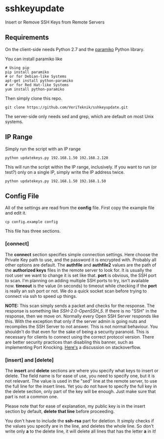 # sshkeyupdate
Insert or Remove SSH Keys from Remote Servers

## Requirements

On the client-side needs Python 2.7 and the [paramiko](http://www.paramiko.org/) Python library.

You can install paramiko like

```
# Using pip
pip install paramiko
# or for Debian-like Systems
apt-get install python-paramiko
# or for Red Hat-like Systems
yum install python-paramiko
```

Then simply clone this repo.

```
git clone https://github.com/VeriTeknik/sshkeyupdate.git
```

The server-side only needs sed and grep, which are default on most Unix systems.

## IP Range
Simply run the script with an IP range

```
python updatekeys.py 192.168.1.50 192.168.2.120
```

This will run the script within the IP range, inclusively.
If you want to run (or test?) only on a single IP, simply write the IP address twice.

```
python updatekeys.py 192.168.1.50 192.168.1.50
```

## Config File

All of the settings are read from the **config** file. First copy the example file and edit it.

```
cp config.example config
```

This file has three sections.

### [connect]

The **connect** section specifies simple connection settings. Here choose the Private Key path to use, and the password it is encrypted with. Probably all other options are default.
The **authfile** and **authfile2** values are the path of the **authorized keys** files in the remote server to look for. It is usually the root user we want to change it is set like that.
**port** is obvious, the SSH port to scan. I'm planning on adding multiple SSH ports to try, isn't available now.
**timeout** is the value (in seconds) to timeout while checking if the **port** is really an ssh port or not. We do a quick socket scan before trying to connect via ssh to speed up things.

**NOTE:** This scan simply sends a packet and checks for the response. The response is something like *SSH-2.0-OpenSSH_5*. If there is no "SSH" in the response, then we move on. Normally every Open SSH Server responds like this. With the exception that only if the server admin is going nuts and recompiles the SSH Server to not answer. This is not normal behaviour. You shouldn't do that even for the sake of being a security paranoid. This is necessary for clients to connect using the correct protocol version. There are better security practices than disabling this banner, such as implementing Port Knocking. [Here's](http://serverfault.com/questions/216801/prevent-ssh-from-advertising-its-version-number/216806) a discussion on stackoverflow.

### [insert] and [delete]

The **insert** and **delete** sections are where you specify what keys to insert or delete. The field name is for ease of use, you need to specify one, but it is not relevant. The value is used in the "sed" line at the remote server, to use the full line for the insert lines. Yet you do not have to specify the full key in the delete section, only part of the key will be enough. Just make sure that part is not a common one.

Please note that for ease of explanation, my public key is in the insert section by default, **delete that line** before proceeding.

You don't have to include the **ssh-rsa** part for deletion. It simply checks if the values you specify are in the line, and deletes the whole line. So don't write only **a** to the delete line, it will delete all lines that has the letter **a** in it!



